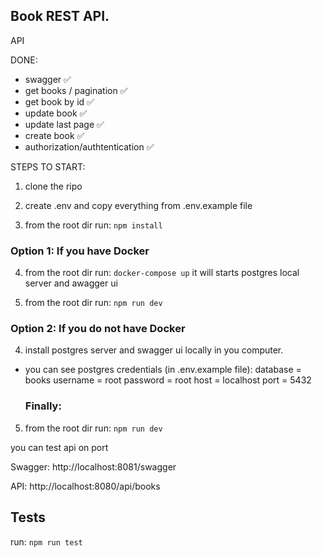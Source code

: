 ## Book REST API.

API

DONE:

- swagger ✅
- get books / pagination ✅
- get book by id ✅
- update book ✅
- update last page ✅
- create book ✅
- authorization/authtentication ✅


STEPS TO START:

1. clone the ripo

2. create .env and copy everything from .env.example file

3. from the root dir run: `npm install`

### Option 1: If you have Docker

4. from the root dir run: `docker-compose up` it will starts postgres local server and awagger ui

5. from the root dir run: `npm run dev`

### Option 2: If you do not have Docker

4. install postgres server and swagger ui locally in you computer.

- you can see postgres credentials (in .env.example file):
  database = books
  username = root
  password = root
  host = localhost
  port = 5432

  ### Finally:

5. from the root dir run: `npm run dev`

you can test api on port

Swagger: http://localhost:8081/swagger

API: http://localhost:8080/api/books

## Tests

run: `npm run test`

